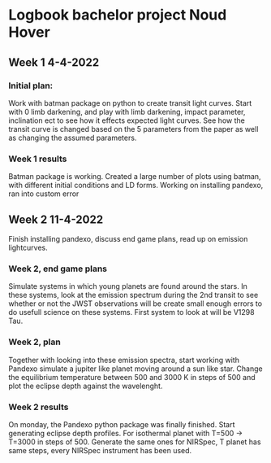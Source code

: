 # Logbook bachelor project Noud Hover

## Week 1 4-4-2022
### Initial plan:
Work with batman package on python to create transit light curves. Start with 0 limb darkening, and play with limb darkening, impact parameter, inclination ect to see how it effects expected light curves. See how the transit curve is changed based on the 5 parameters from the paper as well as changing the assumed parameters.

### Week 1 results
Batman package is working.
Created a large number of plots using batman, with different initial conditions and LD forms.
Working on installing pandexo, ran into custom error

## Week 2 11-4-2022
Finish installing pandexo, discuss end game plans, read up on emission lightcurves.

### Week 2, end game plans
Simulate systems in which young planets are found around the stars. In these systems, look at the emission spectrum during the 2nd transit to see whether or not the JWST observations will be create small enough errors to do usefull science on these systems. First system to look at will be V1298 Tau. 

### Week 2, plan
Together with looking into these emission spectra, start working with Pandexo simulate a jupiter like planet moving around a sun like star. Change the equilibrium temperature between 500 and 3000 K in steps of 500 and plot the eclipse depth against the wavelenght. 

### Week 2 results
On monday, the Pandexo python package was finally finished.
Start generating eclipse depth profiles. For isothermal planet with T=500 -> T=3000 in steps of 500. Generate the same ones for NIRSpec, T planet has same steps, every NIRSpec instrument has been used.

